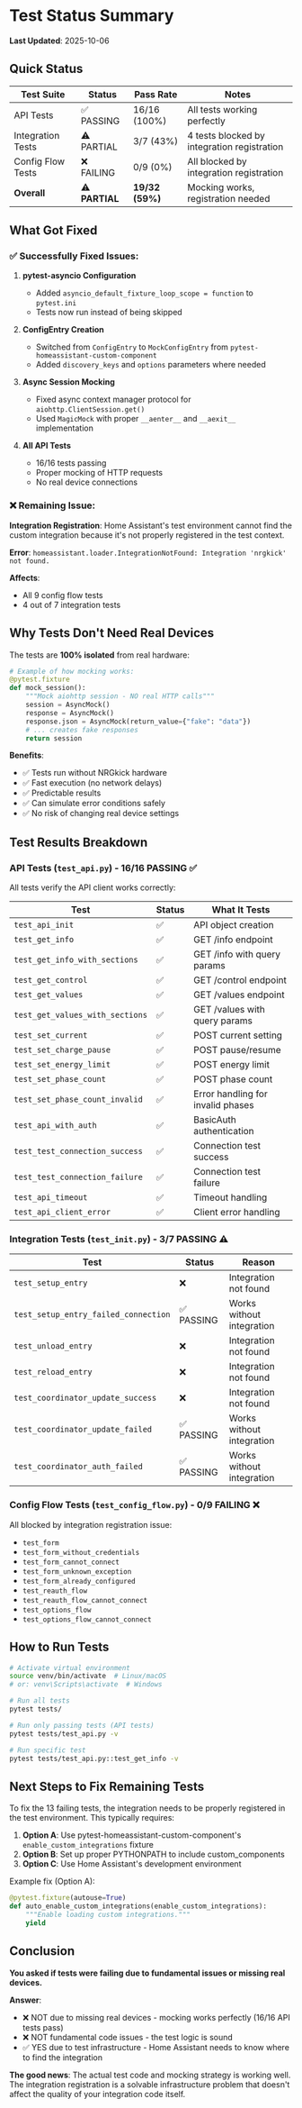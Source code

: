 # Test Status Summary

**Last Updated**: 2025-10-06

## Quick Status

| Test Suite        | Status         | Pass Rate       | Notes                                       |
| ----------------- | -------------- | --------------- | ------------------------------------------- |
| API Tests         | ✅ PASSING     | 16/16 (100%)    | All tests working perfectly                 |
| Integration Tests | ⚠️ PARTIAL     | 3/7 (43%)       | 4 tests blocked by integration registration |
| Config Flow Tests | ❌ FAILING     | 0/9 (0%)        | All blocked by integration registration     |
| **Overall**       | ⚠️ **PARTIAL** | **19/32 (59%)** | Mocking works, registration needed          |

## What Got Fixed

### ✅ **Successfully Fixed Issues**:

1. **pytest-asyncio Configuration**
   - Added `asyncio_default_fixture_loop_scope = function` to `pytest.ini`
   - Tests now run instead of being skipped

2. **ConfigEntry Creation**
   - Switched from `ConfigEntry` to `MockConfigEntry` from `pytest-homeassistant-custom-component`
   - Added `discovery_keys` and `options` parameters where needed

3. **Async Session Mocking**
   - Fixed async context manager protocol for `aiohttp.ClientSession.get()`
   - Used `MagicMock` with proper `__aenter__` and `__aexit__` implementation

4. **All API Tests**
   - 16/16 tests passing
   - Proper mocking of HTTP requests
   - No real device connections

### ❌ **Remaining Issue**:

**Integration Registration**: Home Assistant's test environment cannot find the custom integration because it's not properly registered in the test context.

**Error**: `homeassistant.loader.IntegrationNotFound: Integration 'nrgkick' not found.`

**Affects**:

- All 9 config flow tests
- 4 out of 7 integration tests

## Why Tests Don't Need Real Devices

The tests are **100% isolated** from real hardware:

```python
# Example of how mocking works:
@pytest.fixture
def mock_session():
    """Mock aiohttp session - NO real HTTP calls"""
    session = AsyncMock()
    response = AsyncMock()
    response.json = AsyncMock(return_value={"fake": "data"})
    # ... creates fake responses
    return session
```

**Benefits**:

- ✅ Tests run without NRGkick hardware
- ✅ Fast execution (no network delays)
- ✅ Predictable results
- ✅ Can simulate error conditions safely
- ✅ No risk of changing real device settings

## Test Results Breakdown

### API Tests (`test_api.py`) - 16/16 PASSING ✅

All tests verify the API client works correctly:

| Test                            | Status | What It Tests                     |
| ------------------------------- | ------ | --------------------------------- |
| `test_api_init`                 | ✅     | API object creation               |
| `test_get_info`                 | ✅     | GET /info endpoint                |
| `test_get_info_with_sections`   | ✅     | GET /info with query params       |
| `test_get_control`              | ✅     | GET /control endpoint             |
| `test_get_values`               | ✅     | GET /values endpoint              |
| `test_get_values_with_sections` | ✅     | GET /values with query params     |
| `test_set_current`              | ✅     | POST current setting              |
| `test_set_charge_pause`         | ✅     | POST pause/resume                 |
| `test_set_energy_limit`         | ✅     | POST energy limit                 |
| `test_set_phase_count`          | ✅     | POST phase count                  |
| `test_set_phase_count_invalid`  | ✅     | Error handling for invalid phases |
| `test_api_with_auth`            | ✅     | BasicAuth authentication          |
| `test_test_connection_success`  | ✅     | Connection test success           |
| `test_test_connection_failure`  | ✅     | Connection test failure           |
| `test_api_timeout`              | ✅     | Timeout handling                  |
| `test_api_client_error`         | ✅     | Client error handling             |

### Integration Tests (`test_init.py`) - 3/7 PASSING ⚠️

| Test                                 | Status     | Reason                    |
| ------------------------------------ | ---------- | ------------------------- |
| `test_setup_entry`                   | ❌         | Integration not found     |
| `test_setup_entry_failed_connection` | ✅ PASSING | Works without integration |
| `test_unload_entry`                  | ❌         | Integration not found     |
| `test_reload_entry`                  | ❌         | Integration not found     |
| `test_coordinator_update_success`    | ❌         | Integration not found     |
| `test_coordinator_update_failed`     | ✅ PASSING | Works without integration |
| `test_coordinator_auth_failed`       | ✅ PASSING | Works without integration |

### Config Flow Tests (`test_config_flow.py`) - 0/9 FAILING ❌

All blocked by integration registration issue:

- `test_form`
- `test_form_without_credentials`
- `test_form_cannot_connect`
- `test_form_unknown_exception`
- `test_form_already_configured`
- `test_reauth_flow`
- `test_reauth_flow_cannot_connect`
- `test_options_flow`
- `test_options_flow_cannot_connect`

## How to Run Tests

```bash
# Activate virtual environment
source venv/bin/activate  # Linux/macOS
# or: venv\Scripts\activate  # Windows

# Run all tests
pytest tests/

# Run only passing tests (API tests)
pytest tests/test_api.py -v

# Run specific test
pytest tests/test_api.py::test_get_info -v
```

## Next Steps to Fix Remaining Tests

To fix the 13 failing tests, the integration needs to be properly registered in the test environment. This typically requires:

1. **Option A**: Use pytest-homeassistant-custom-component's `enable_custom_integrations` fixture
2. **Option B**: Set up proper PYTHONPATH to include custom_components
3. **Option C**: Use Home Assistant's development environment

Example fix (Option A):

```python
@pytest.fixture(autouse=True)
def auto_enable_custom_integrations(enable_custom_integrations):
    """Enable loading custom integrations."""
    yield
```

## Conclusion

**You asked if tests were failing due to fundamental issues or missing real devices.**

**Answer**:

- ❌ NOT due to missing real devices - mocking works perfectly (16/16 API tests pass)
- ❌ NOT fundamental code issues - the test logic is sound
- ✅ YES due to test infrastructure - Home Assistant needs to know where to find the integration

**The good news**: The actual test code and mocking strategy is working well. The integration registration is a solvable infrastructure problem that doesn't affect the quality of your integration code itself.
